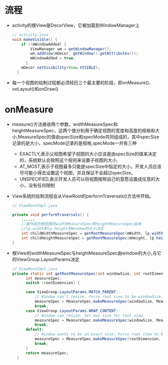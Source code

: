 # 流程

- activity的根View是DecorView，它被加载到WindowManager上

  ```java
  // activity.java
  void makeVisible() {
      if (!mWindowAdded) {
          ViewManager wm = getWindowManager();
          wm.addView(mDecor, getWindow().getAttributes());
          mWindowAdded = true;
        }
      mDecor.setVisibility(View.VISIBLE);
    }
  ```

- 每一个视图的绘制过程都必须经历三个最主要的阶段，即onMeasure()、onLayout()和onDraw()

# onMeasure

- measure()方法接收两个参数，widthMeasureSpec和heightMeasureSpec，这两个值分别用于确定视图的宽度和高度的规格和大小,MeasureSpec的值由specSize和specMode共同组成的，其中specSize记录的是大小，specMode记录的是规格,specMode一共有三种

  - EXACTLY,表示父视图希望子视图的大小应该是由specSize的值来决定的，系统默认会按照这个规则来设置子视图的大小,
  - AT_MOST,表示子视图最多只能是specSize中指定的大小，开发人员应该尽可能小得去设置这个视图，并且保证不会超过specSize。
  - UNSPECIFIED,表示开发人员可以将视图按照自己的意愿设置成任意的大小，没有任何限制

- View系统的绘制流程会从ViewRoot的performTraversals()方法中开始。

  ```java
  // ViewRootImpl.java

  private void performTraversals() {
      ......
      //最外层的根视图的widthMeasureSpec和heightMeasureSpec由来
      //lp.width和lp.height和Window的大小决定
      int childWidthMeasureSpec = getRootMeasureSpec(mWidth, lp.width);
      int childHeightMeasureSpec = getRootMeasureSpec(mHeight, lp.height);
  }
  ```

- 根View的widthMeasureSpec与heightMeasureSpec由window的大小,与它的ViewGroup.LayoutParams决定

  ```java
  // ViewRootImpl.java
  private static int getRootMeasureSpec(int windowSize, int rootDimension) {
        int measureSpec;
        switch (rootDimension) {

        case ViewGroup.LayoutParams.MATCH_PARENT:
            // Window can't resize. Force root view to be windowSize.
            measureSpec = MeasureSpec.makeMeasureSpec(windowSize, MeasureSpec.EXACTLY);
            break;
        case ViewGroup.LayoutParams.WRAP_CONTENT:
            // Window can resize. Set max size for root view.
            measureSpec = MeasureSpec.makeMeasureSpec(windowSize, MeasureSpec.AT_MOST);
            break;
        default:
            // Window wants to be an exact size. Force root view to be that size.
            measureSpec = MeasureSpec.makeMeasureSpec(rootDimension, MeasureSpec.EXACTLY);
            break;
        }
        return measureSpec;
    }
  ```
